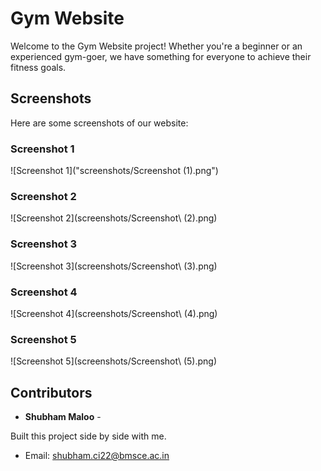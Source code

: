 # Gym Website

Welcome to the Gym Website project! Whether you're a beginner or an experienced gym-goer, we have something for everyone to achieve their fitness goals.

## Screenshots

Here are some screenshots of our website:

### Screenshot 1

![Screenshot 1]("screenshots/Screenshot (1).png")

### Screenshot 2

![Screenshot 2](screenshots/Screenshot\ (2).png)

### Screenshot 3

![Screenshot 3](screenshots/Screenshot\ (3).png)

### Screenshot 4

![Screenshot 4](screenshots/Screenshot\ (4).png)

### Screenshot 5

![Screenshot 5](screenshots/Screenshot\ (5).png)

## Contributors

- **Shubham Maloo** -

Built this project side by side with me.

- Email: [shubham.ci22@bmsce.ac.in](mailto:shubham.ci22@bmsce.ac.in)
